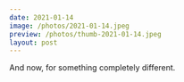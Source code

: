 ```yaml
---
date: 2021-01-14
image: /photos/2021-01-14.jpeg
preview: /photos/thumb-2021-01-14.jpeg
layout: post
---
```


And now, for something completely different.
